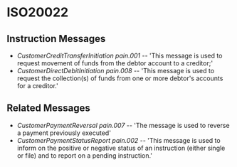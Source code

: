 # ISO20022

## Instruction Messages 
- *CustomerCreditTransferInitiation	pain.001* -- 'This message is used to request movement of funds from the debtor account to a creditor;'
- *CustomerDirectDebitInitiation	pain.008* -- 'This message is used to request the collection(s) of funds from one or more debtor's accounts for a creditor.'

## Related Messages
- *CustomerPaymentReversal	pain.007* -- 'The message is used to reverse a payment previously executed'
- *CustomerPaymentStatusReport 	pain.002* -- 'This message is used to inform on the positive or negative status of an instruction (either single or file) and to report on a pending instruction.'

## 
